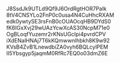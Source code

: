 J8SsdJk9UTLd9Qf9J6OrdRgtHOR7PaIk
8tV4CNSYLo2FnP0c0usa4N4CuHhcRXAM
edk0ywtySE3rsFnB0cOUAOcqHB9DYdS0
fK6IGxXvj29wUAzYcwXcAS30NcpM71e0
OgBLoqfYuzemr2rKNsUGcIpi4pvrdCPV
iXdENalHNAj7T6kKQmwwnlhbkh8K9w92
KVsB4ZvB1LnewdbiZA0vyh6BQLcylPEM
lI5Ybsgyp5jaqmM0RfRc7EQ0o03dmZ6E
